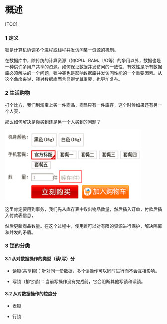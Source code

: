 # 概述

[TOC]

### 1 定义

锁是计算机协调多个进程或线程并发访问某一资源的机制。

在数据库中，除传统的计算资源（如CPU、RAM、I/O等）的争用以外，数据也是一种供许多用户共享的资源。如何保证数据并发访问的一致性、有效性是所有数据库必须解决的一个问题，锁冲突也是影响数据库并发访问性能的一个重要因素。从这个角度来说，锁对数据库而言显得尤其重要，也更加复杂。

### 2 生活购物

打个比方，我们到淘宝上买一件商品，商品只有一件库存，这个时候如果还有另一个人买，

那么如何解决是你买到还是另一个人买到的问题？

![img](assets/65BA895A-D612-4342-94CC-4DA782C20969.png) 

这里肯定要用到事务，我们先从库存表中取出物品数量，然后插入订单，付款后插入付款表信息，

然后更新商品数量。在这个过程中，使用锁可以对有限的资源进行保护，解决隔离和并发的矛盾。 

### 3 锁的分类

#### 3.1 从对数据操作的类型（读\写）分

- 读锁(共享锁)：针对同一份数据，多个读操作可以同时进行而不会互相影响。

- 写锁（排它锁）：当前写操作没有完成前，它会阻断其他写锁和读锁。

#### 3.2 从对数据操作的粒度分

- 表锁

- 行锁
